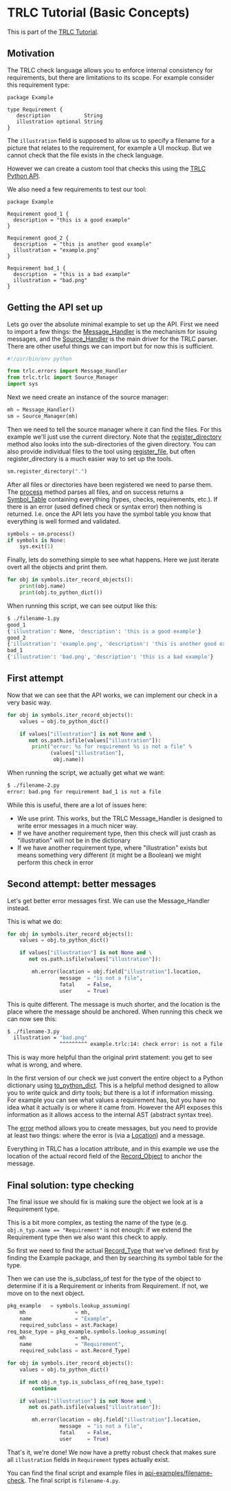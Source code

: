 # TRLC Tutorial (Basic Concepts)

This is part of the [TRLC Tutorial](TUTORIAL.md).

## Motivation

The TRLC check language allows you to enforce internal consistency for
requirements, but there are limitations to its scope. For example
consider this requirement type:

```trlc
package Example

type Requirement {
   description           String
   illustration optional String
}
```

The `illustration` field is supposed to allow us to specify a filename
for a picture that relates to the requirement, for example a UI
mockup. But we cannot check that the file exists in the check language.

However we can create a custom tool that checks this using the [TRLC
Python API](https://bmw-software-engineering.github.io/trlc/).

We also need a few requirements to test our tool:

```trlc
package Example

Requirement good_1 {
  description = "this is a good example"
}

Requirement good_2 {
  description  = "this is another good example"
  illustration = "example.png"
}

Requirement bad_1 {
  description  = "this is a bad example"
  illustration = "bad.png"
}
```

## Getting the API set up

Lets go over the absolute minimal example to set up the API.  First we
need to import a few things: the
[Message_Handler](https://bmw-software-engineering.github.io/trlc/manual/errors.html#trlc.errors.Message_Handler)
is the mechanism for issuing messages, and the
[Source_Handler](https://bmw-software-engineering.github.io/trlc/manual/infrastructure.html#trlc.trlc.Source_Manager)
is the main driver for the TRLC parser. There are other useful things
we can import but for now this is sufficient.

```python
#!/usr/bin/env python

from trlc.errors import Message_Handler
from trlc.trlc import Source_Manager
import sys
```

Next we need create an instance of the source manager:

```python
mh = Message_Handler()
sm = Source_Manager(mh)
```

Then we need to tell the source manager where it can find the
files. For this example we'll just use the current directory. Note
that the
[register_directory](https://bmw-software-engineering.github.io/trlc/manual/infrastructure.html#trlc.trlc.Source_Manager.register_directory)
method also looks into the sub-directories of the given directory. You
can also provide individual files to the tool using
[register_file](https://bmw-software-engineering.github.io/trlc/manual/infrastructure.html#trlc.trlc.Source_Manager.register_file),
but often register_directory is a much easier way to set up the tools.

```python
sm.register_directory(".")
```

After all files or directories have been registered we need to parse
them. The
[process](https://bmw-software-engineering.github.io/trlc/manual/infrastructure.html#trlc.trlc.Source_Manager.process)
method parses all files, and on success returns a
[Symbol_Table](https://bmw-software-engineering.github.io/trlc/manual/ast.html#trlc.ast.Symbol_Table)
containing everything (types, checks, requirements, etc.). If there is
an error (used defined check or syntax error) then nothing is
returned. I.e. once the API lets you have the symbol table you know
that everything is well formed and validated.


```python
symbols = sm.process()
if symbols is None:
    sys.exit(1)
```

Finally, lets do something simple to see what happens. Here we just
iterate overt all the objects and print them.

```python
for obj in symbols.iter_record_objects():
    print(obj.name)
    print(obj.to_python_dict())
```

When running this script, we can see output like this:

```bash
$ ./filename-1.py
good_1
{'illustration': None, 'description': 'this is a good example'}
good_2
{'illustration': 'example.png', 'description': 'this is another good example'}
bad_1
{'illustration': 'bad.png', 'description': 'this is a bad example'}
```

## First attempt

Now that we can see that the API works, we can implement our check in
a very basic way.

```python
for obj in symbols.iter_record_objects():
    values = obj.to_python_dict()

    if values["illustration"] is not None and \
       not os.path.isfile(values["illustration"]):
        print("error: %s for requirement %s is not a file" %
              (values["illustration"],
               obj.name))
```

When running the script, we actually get what we want:

```bash
$ ./filename-2.py
error: bad.png for requirement bad_1 is not a file
```

While this is useful, there are a lot of issues here:

* We use print. This works, but the TRLC Message_Handler is designed
  to write error messages in a much nicer way.
* If we have another requirement type, then this check will just crash
  as "illustration" will not be in the dictionary
* If we have another requirement type, where "illustration" exists but
  means something very different (it might be a Boolean) we might
  perform this check in error

## Second attempt: better messages

Let's get better error messages first. We can use the Message_Handler
instead.

This is what we do:

```python
for obj in symbols.iter_record_objects():
    values = obj.to_python_dict()

    if values["illustration"] is not None and \
       not os.path.isfile(values["illustration"]):

        mh.error(location = obj.field["illustration"].location,
                 message  = "is not a file",
                 fatal    = False,
                 user     = True)
```

This is quite different. The message is much shorter, and the location
is the place where the message should be anchored. When running this
check we can now see this:

```bash
$ ./filename-3.py
  illustration = "bad.png"
                 ^^^^^^^^^ example.trlc:14: check error: is not a file
```

This is way more helpful than the original print statement: you get to
see what is wrong, and where.

In the first version of our check we just convert the entire object to
a Python dictionary using
[to_python_dict](https://bmw-software-engineering.github.io/trlc/manual/ast.html#trlc.ast.Record_Object.to_python_dict). This
is a helpful method designed to allow you to write quick and dirty
tools; but there is a lot if information missing. For example you can
see what values a requirement has, but you have no idea what it
actually is or where it came from. However the API exposes this
information as it allows access to the internal AST (abstract syntax
tree).

The
[error](https://bmw-software-engineering.github.io/trlc/manual/errors.html#trlc.errors.Message_Handler.error)
method allows you to create messages, but you need to provide at least
two things: where the error is (via a
[Location](https://bmw-software-engineering.github.io/trlc/manual/errors.html#trlc.errors.Location))
and a message.

Everything in TRLC has a location attribute, and in this example we
use the location of the actual record field of the
[Record_Object](https://bmw-software-engineering.github.io/trlc/manual/ast.html#trlc.ast.Record_Object)
to anchor the message.

## Final solution: type checking

The final issue we should fix is making sure the object we look at is
a Requirement type.

This is a bit more complex, as testing the name of the type
(e.g. `obj.n_typ.name == "Requirement"` is not enough: if we extend
the Requirement type then we also want this check to apply.

So first we need to find the actual
[Record_Type](https://bmw-software-engineering.github.io/trlc/manual/ast.html#trlc.ast.Record_Type)
that we've defined: first by finding the Example package, and then by
searching its symbol table for the type.

Then we can use the is_subclass_of test for the type of the object to
determine if it is a Requirement or inherits from Requirement. If not,
we move on to the next object.

```python
pkg_example   = symbols.lookup_assuming(
    mh                = mh,
    name              = "Example",
    required_subclass = ast.Package)
req_base_type = pkg_example.symbols.lookup_assuming(
    mh                = mh,
    name              = "Requirement",
    required_subclass = ast.Record_Type)

for obj in symbols.iter_record_objects():
    values = obj.to_python_dict()

    if not obj.n_typ.is_subclass_of(req_base_type):
        continue

    if values["illustration"] is not None and \
       not os.path.isfile(values["illustration"]):

        mh.error(location = obj.field["illustration"].location,
                 message  = "is not a file",
                 fatal    = False,
                 user     = True)
```

That's it, we're done! We now have a pretty robust check that makes
sure all `illustration` fields in `Requirement` types actually exist.

You can find the final script and example files in
[api-examples/filename-check](https://github.com/bmw-software-engineering/trlc/tree/main/api-examples/filename-check). The
final script is `filename-4.py`.
